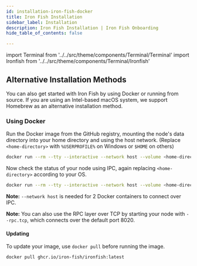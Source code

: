 ```yaml
---
id: installation-iron-fish-docker
title: Iron Fish Installation
sidebar_label: Installation
description: Iron Fish Installation | Iron Fish Onboarding
hide_table_of_contents: false

---
```


import Terminal from '../../src/theme/components/Terminal/Terminal'
import Ironfish from '../../src/theme/components/Terminal/Ironfish'

## Alternative Installation Methods

You can also get started with Iron Fish by using Docker or running from source. If you are using an Intel-based macOS system, we support Homebrew as an alternative installation method.

### Using Docker

Run the Docker image from the GitHub registry, mounting the node's data directory into your home directory and using the host network. (Replace `<home-directory>` with `%USERPROFILE%` on Windows or `$HOME` on others)

```sh
docker run --rm --tty --interactive --network host --volume <home-directory>/.ironfish:/root/.ironfish ghcr.io/iron-fish/ironfish:latest
```

Now check the status of your node using IPC, again replacing `<home-directory>` according to your OS.

```sh
docker run --rm --tty --interactive --network host --volume <home-directory>/.ironfish:/root/.ironfish ghcr.io/iron-fish/ironfish:latest status -f
```

**Note:** `--network host` is needed for 2 Docker containers to connect over IPC.

**Note:** You can also use the RPC layer over TCP by starting your node with `--rpc.tcp`, which connects over the default port 8020.

#### Updating

To update your image, use `docker pull` before running the image.

```sh
docker pull ghcr.io/iron-fish/ironfish:latest
```
